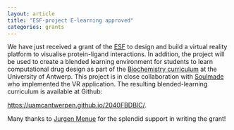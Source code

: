 ```yaml
---
layout: article
title: "ESF-project E-learning approved"
categories: grants
---
```


We have just received a grant of the <a href="https://esf.vlaanderen.be/esf/" target="_blank">ESF</a> to design and build a virtual reality platform to visualise protein-ligand interactions. In addition, the project will be used to create a blended learning environment for students to learn computational drug design as part of the <a href="https://www.uantwerpen.be/en/study/programmes/all-programmes/biochemistry-biotechnology-programmes/" target="_blank">Biochemistry curriculum</a> at the University of Antwerp. This project is in close collaboration with <a href="https://soulmade.eu" target="_blank">Soulmade</a> who implemented the VR application. The resulting blended-learning curriculum is available at Github:

<a href="https://uamcantwerpen.github.io/2040FBDBIC/" target="_blank">https://uamcantwerpen.github.io/2040FBDBIC/</a>.

Many thanks to <a href="https://jm-consult.be" target="_blank">Jurgen Menue</a> for the splendid support in writing the grant!